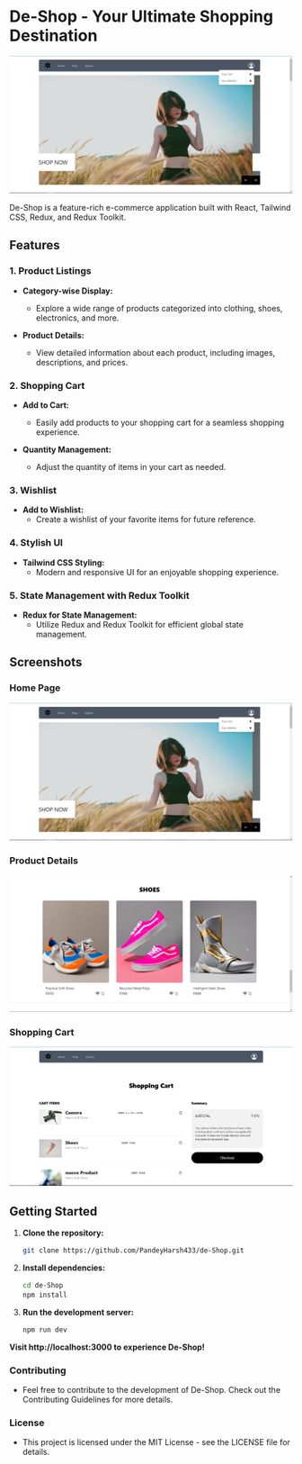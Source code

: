 # De-Shop - Your Ultimate Shopping Destination

![De-Shop Preview](https://github.com/PandeyHarsh433/images/blob/master/Screenshot%20(192).png?raw=true)

De-Shop is a feature-rich e-commerce application built with React, Tailwind CSS, Redux, and Redux Toolkit.

## Features

### 1. Product Listings

- **Category-wise Display:**
  - Explore a wide range of products categorized into clothing, shoes, electronics, and more.

- **Product Details:**
  - View detailed information about each product, including images, descriptions, and prices.

### 2. Shopping Cart

- **Add to Cart:**
  - Easily add products to your shopping cart for a seamless shopping experience.

- **Quantity Management:**
  - Adjust the quantity of items in your cart as needed.

### 3. Wishlist

- **Add to Wishlist:**
  - Create a wishlist of your favorite items for future reference.

### 4. Stylish UI

- **Tailwind CSS Styling:**
  - Modern and responsive UI for an enjoyable shopping experience.

### 5. State Management with Redux Toolkit

- **Redux for State Management:**
  - Utilize Redux and Redux Toolkit for efficient global state management.

## Screenshots

### Home Page
![Home Page](https://github.com/PandeyHarsh433/images/blob/master/Screenshot%20(192).png?raw=true)

### Product Details
![Product Details](https://github.com/PandeyHarsh433/images/blob/master/Screenshot%20(193).png?raw=true)

### Shopping Cart
![Shopping Cart](https://github.com/PandeyHarsh433/images/blob/master/Screenshot%202023-12-29%20135810.png?raw=true)

## Getting Started

1. **Clone the repository:**
   ```bash
   git clone https://github.com/PandeyHarsh433/de-Shop.git

2. **Install dependencies:**
   ```bash
   cd de-Shop
   npm install

3. **Run the development server:**
   ```bash
   npm run dev

  **Visit http://localhost:3000 to experience De-Shop!**

### Contributing
  -  Feel free to contribute to the development of De-Shop. Check out the Contributing Guidelines for more details.
### License
  -  This project is licensed under the MIT License - see the LICENSE file for details.
